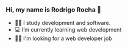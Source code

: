### Hi, my name is Rodrigo Rocha 👋



- 👨‍🎓 I study development and software.
- 💻 I’m currently learning web development
- 👨‍💻 I'm looking for a web developer job
